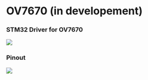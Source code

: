 # OV7670 (in developement)
### STM32 Driver for OV7670


<img src = "https://i1.wp.com/www.teachmemicro.com/wp-content/uploads/2018/10/img_5bcfe39c80365.png?fit=1000%2C1000&ssl=1
"></img>

### Pinout

<img src = "https://content.instructables.com/ORIG/FTA/LCJB/IUKF37BG/FTALCJBIUKF37BG.jpg?auto=webp&frame=1&md=eebfaabe615ea1882c3d63c7f8b5aaf4"></img>
